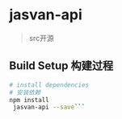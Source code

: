 ﻿# jasvan-api

> src开源

## Build Setup 构建过程

``` bash
# install dependencies
# 安装依赖
npm install
 jasvan-api --save```
